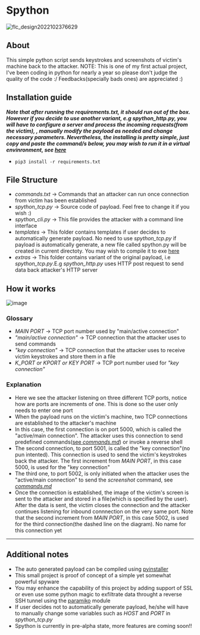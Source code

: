 # Spython

![flc_design2022102376629](https://user-images.githubusercontent.com/91953982/197397830-3cdd5836-bb62-43c7-bfbf-74977a856a74.png)

## About

This simple python script sends keystrokes and screenshots of victim's machine back to the attacker.
NOTE: This is one of my first actual project, I've been coding in python for nearly a year so please don't judge the quality of the code :/
Feedbacks(specially bads ones) are appreciated :)

## Installation guide

***Note that after running the *requirements.txt*, it should run out of the box. However if you decide to use another variant, e.g spython_http.py, you will have to configure a server and process the incoming requests(from the victim), , manually modify the payload as needed and change necessary parameters. Nevertheless, the installing is pretty simple, just copy and paste the command/s below, you may wish to run it in a virtual envinronment, see [here](https://docs.python.org/3/library/venv.html)***
    
-    `pip3 install -r requirements.txt`

## File Structure

- _commands.txt_ -> Commands that an attacker can run once connection from victim has been established
- _spython_tcp.py_ -> Source code of payload. Feel free to change it if you wish :)
- _spython_cli.py_ -> This file provides the attacker with a command line interface
- _templates_ -> This folder contains templates if user decides to automatically generate payload. No need to use _spython_tcp.py_ if payload is automatically generate, a new file called spython.py will be created in current directoty. You may wish to compile it to exe [here](https://pyinstaller.org/)
- _extras_ -> This folder contains variant of the original payload, i.e _spython_tcp.py_.E.g _spython_http.py_ uses HTTP post request to send data back attacker's HTTP server

## How it works

![image](https://user-images.githubusercontent.com/91953982/197544894-84fdfb20-2e73-4f5b-b4ca-a24dd663afdf.png)

### Glossary

- _MAIN PORT_ -> TCP port number used by "main/active connection"
- _"main/active connection"_ -> TCP connection that the attacker uses to send commands
- _"key connection"_ -> TCP connection that the attacker uses to receive victim keystrokes and store them in a file
- _K_PORT or KPORT or KEY PORT_ -> TCP port number used for _"key connection"_

### Explanation

- Here we see the attacker listening on three different TCP ports, notice how are ports are increments of one. This is done so the user only needs to enter one port
- When the payload runs on the victim's machine, two TCP connections are established to the attacker's machine
- In this case, the first connection is on port 5000, which is called the "active/main connection". The attacker uses this connection to send predefined commands([see _commands.md_](https://github.com/Theguydev/Spython/blob/main/commands.md)) or invoke a reverse shell
- The second connection, to port 5001, is called the "key connection"(no pun intented). This connection is used to send the victim's keystrokes back the attacker. The first increment from _MAIN PORT_, in this case 5000, is used for the "key connection"
- The third one, to port 5002, is only initiated when the attacker uses the "active/main connection" to send the _screenshot_ command, see [_commands.md_](https://github.com/Theguydev/Spython/blob/main/commands.md)
- Once the connection is established, the image of the victim's screen is sent to the attacker and stored in a file(which is specified by the user). After the data is sent, the victim closes the connection and the attacker continues listening for inbound connnection on the very same port. Note that the second increment from _MAIN PORT_, in this case 5002, is used for the third connection(the dashed line on the diagram). No name for this connection yet

---

## Additional notes

- The auto generated payload can be compiled using [pyinstaller](https://pyinstaller.org/)
- This small project is proof of concept of a simple yet somewhat powerful spyware
- You may enhance the capability of this project by adding support of SSL or even use some python magic to exfiltrate data throught a reverse SSH tunnel using the [paramiko](https://www.paramiko.org/) module
- If user decides not to automatically generate payload, he/she will have to manually change some variables such as _HOST_ and _PORT_ in _spython_tcp.py_
- Spython is currently in pre-alpha state, more features are coming soon!!
